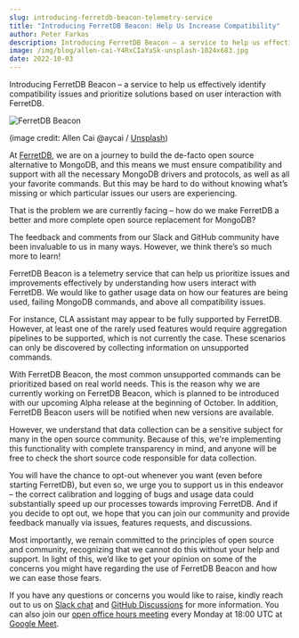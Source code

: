 ```yaml
---
slug: introducing-ferretdb-beacon-telemetry-service
title: "Introducing FerretDB Beacon: Help Us Increase Compatibility"
author: Peter Farkas
description: Introducing FerretDB Beacon – a service to help us effectively identify compatibility issues and prioritize solutions based on user interaction with FerretDB.
image: /img/blog/allen-cai-Y4RxCIaYaSk-unsplash-1024x683.jpg
date: 2022-10-03
---
```


Introducing FerretDB Beacon – a service to help us effectively identify compatibility issues and prioritize solutions based on user interaction with FerretDB.

![FerretDB Beacon](/img/blog/allen-cai-Y4RxCIaYaSk-unsplash-1024x683.jpg)

<!--truncate-->

(image credit: Allen Cai @aycai / [Unsplash](https://unsplash.com/photos/Y4RxCIaYaSk))

At [FerretDB](https://www.ferretdb.io/), we are on a journey to build the de-facto open source alternative to MongoDB, and this means we must ensure compatibility and support with all the necessary MongoDB drivers and protocols, as well as all your favorite commands.
But this may be hard to do without knowing what’s missing or which particular issues our users are experiencing.

That is the problem we are currently facing – how do we make FerretDB a better and more complete open source replacement for MongoDB?

The feedback and comments from our Slack and GitHub community have been invaluable to us in many ways.
However, we think there’s so much more to learn!

FerretDB Beacon is a telemetry service that can help us prioritize issues and improvements effectively by understanding how users interact with FerretDB.
We would like to gather usage data on how our features are being used, failing MongoDB commands, and above all compatibility issues.

For instance, CLA assistant may appear to be fully supported by FerretDB.
However, at least one of the rarely used features would require aggregation pipelines to be supported, which is not currently the case.
These scenarios can only be discovered by collecting information on unsupported commands.

With FerretDB Beacon, the most common unsupported commands can be prioritized based on real world needs.
This is the reason why we are currently working on FerretDB Beacon, which is planned to be introduced with our upcoming Alpha release at the beginning of October.
In addition, FerretDB Beacon users will be notified when new versions are available.

However, we understand that data collection can be a sensitive subject for many in the open source community.
Because of this, we're implementing this functionality with complete transparency in mind, and anyone will be free to check the short source code responsible for data collection.

You will have the chance to opt-out whenever you want (even before starting FerretDB), but even so, we urge you to support us in this endeavor – the correct calibration and logging of bugs and usage data could substantially speed up our processes towards improving FerretDB.
And if you decide to opt out, we hope that you can join our community and provide feedback manually via issues, features requests, and discussions.

Most importantly, we remain committed to the principles of open source and community, recognizing that we cannot do this without your help and support.
In light of this, we’d like to get your opinion on some of the concerns you might have regarding the use of FerretDB Beacon and how we can ease those fears.

If you have any questions or concerns you would like to raise, kindly reach out to us on [Slack  chat](https://join.slack.com/t/ferretdb/shared_invite/zt-zqe9hj8g-ZcMG3~5Cs5u9uuOPnZB8~A) and [GitHub Discussions](https://github.com/FerretDB/FerretDB/discussions) for more information.
You can also join our [open office hours meeting](https://calendar.google.com/event?action=TEMPLATE&amp;tmeid=NjNkdTkyN3VoNW5zdHRiaHZybXFtb2l1OWtfMjAyMTEyMTNUMTgwMDAwWiBjX24zN3RxdW9yZWlsOWIwMm0wNzQwMDA3MjQ0QGc&amp;tmsrc=c_n37tquoreil9b02m0740007244%40group.calendar.google.com&amp;scp=ALL) every Monday at 18:00 UTC at [Google Meet](https://meet.google.com/mcb-arhw-qbq).
